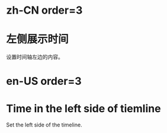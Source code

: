 # zh-CN order=3

# 左侧展示时间

设置时间轴左边的内容。

# en-US order=3

# Time in the left side of tiemline

Set the left side of the timeline.
